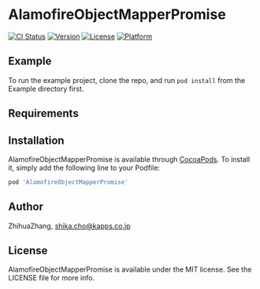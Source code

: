 # AlamofireObjectMapperPromise

[![CI Status](https://img.shields.io/travis/ZhihuaZhang/AlamofireObjectMapperPromise.svg?style=flat)](https://travis-ci.org/ZhihuaZhang/AlamofireObjectMapperPromise)
[![Version](https://img.shields.io/cocoapods/v/AlamofireObjectMapperPromise.svg?style=flat)](https://cocoapods.org/pods/AlamofireObjectMapperPromise)
[![License](https://img.shields.io/cocoapods/l/AlamofireObjectMapperPromise.svg?style=flat)](https://cocoapods.org/pods/AlamofireObjectMapperPromise)
[![Platform](https://img.shields.io/cocoapods/p/AlamofireObjectMapperPromise.svg?style=flat)](https://cocoapods.org/pods/AlamofireObjectMapperPromise)

## Example

To run the example project, clone the repo, and run `pod install` from the Example directory first.

## Requirements

## Installation

AlamofireObjectMapperPromise is available through [CocoaPods](https://cocoapods.org). To install
it, simply add the following line to your Podfile:

```ruby
pod 'AlamofireObjectMapperPromise'
```

## Author

ZhihuaZhang, shika.cho@kapps.co.jp

## License

AlamofireObjectMapperPromise is available under the MIT license. See the LICENSE file for more info.
